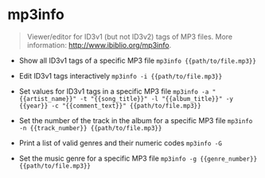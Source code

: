 # mp3info
> Viewer/editor for ID3v1 (but not ID3v2) tags of MP3 files.
> More information: <http://www.ibiblio.org/mp3info>.

- Show all ID3v1 tags of a specific MP3 file
`mp3info {{path/to/file.mp3}}`

- Edit ID3v1 tags interactively
`mp3info -i {{path/to/file.mp3}}`

- Set values for ID3v1 tags in a specific MP3 file
`mp3info -a "{{artist_name}}" -t "{{song_title}}" -l "{{album_title}}" -y {{year}} -c "{{comment_text}}" {{path/to/file.mp3}}`

- Set the number of the track in the album for a specific MP3 file
`mp3info -n {{track_number}} {{path/to/file.mp3}}`

- Print a list of valid genres and their numeric codes
`mp3info -G`

- Set the music genre for a specific MP3 file
`mp3info -g {{genre_number}} {{path/to/file.mp3}}`

